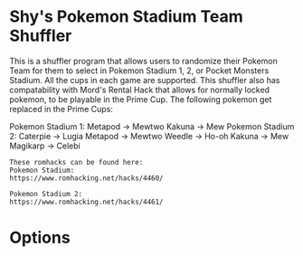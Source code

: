 # Shy's Pokemon Stadium Team Shuffler
This is a shuffler program that allows users to randomize their Pokemon Team for them to select in Pokemon Stadium 1, 2, or Pocket Monsters Stadium.
All the cups in each game are supported. This shuffler also has compatability with Mord's Rental Hack that allows for normally locked pokemon, to be playable in the Prime Cup.
The following pokemon get replaced in the Prime Cups:

  Pokemon Stadium 1:
    Metapod -> Mewtwo
    Kakuna -> Mew
  Pokemon Stadium 2:
    Caterpie -> Lugia
    Metapod -> Mewtwo
    Weedle -> Ho-oh
    Kakuna -> Mew
    Magikarp -> Celebi
    
    These romhacks can be found here:
    Pokemon Stadium:
    https://www.romhacking.net/hacks/4460/
    
    Pokemon Stadium 2:
    https://www.romhacking.net/hacks/4461/
    
# Options


